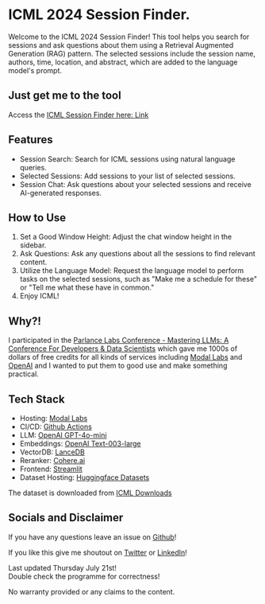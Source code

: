 # ICML 2024 Session Finder. 
Welcome to the ICML 2024 Session Finder! This tool helps you search for sessions and ask questions about them using a Retrieval Augmented Generation (RAG) pattern. The selected sessions include the session name, authors, time, location, and abstract, which are added to the language model's prompt.  

## Just get me to the tool
Access the [ICML Session Finder here: Link](https://lukasmosser--icml-finder-run.modal.run/)

## Features 
- Session Search: Search for ICML sessions using natural language queries.
- Selected Sessions: Add sessions to your list of selected sessions.
- Session Chat: Ask questions about your selected sessions and receive AI-generated responses.

## How to Use
1. Set a Good Window Height: Adjust the chat window height in the sidebar.
2. Ask Questions: Ask any questions about all the sessions to find relevant content.
3. Utilize the Language Model: Request the language model to perform tasks on the selected sessions, such as "Make me a schedule for these" or "Tell me what these have in common."
4. Enjoy ICML!

## Why?!
I participated in the [Parlance Labs Conference - Mastering LLMs: A Conference For Developers & Data Scientists](https://maven.com/parlance-labs/fine-tuning) which gave me 1000s of dollars of free credits for all kinds of services including [Modal Labs](https://modal.com/)  and [OpenAI](https://openai.com) and I wanted to put them to good use and make something practical.  

## Tech Stack

- Hosting: [Modal Labs](https://modal.com/)  
- CI/CD:  [Github Actions](https://github.com)
- LLM: [OpenAI GPT-4o-mini](https://openai.com/index/gpt-4o-mini-advancing-cost-efficient-intelligence/)
- Embeddings:  [OpenAI Text-003-large](https://openai.com/index/new-embedding-models-and-api-updates/)
- VectorDB: [LanceDB](https://lancedb.com/)
- Reranker: [Cohere.ai](https://cohere.ai)
- Frontend: [Streamlit](https://streamlit.com)
- Dataset Hosting: [Huggingface Datasets](https://huggingface.co/datasets/porestar/icml2024_embeddings)

The dataset is downloaded from [ICML Downloads](https://icml.cc/Downloads)

## Socials and Disclaimer
If you have any questions leave an issue on [Github](https://github.com/LukasMosser/icml2024_finder)!

If you like this give me shoutout on [Twitter](https://twitter.com/porestar) or [LinkedIn](https://www.linkedin.com/in/lukas-mosser/)!

Last updated Thursday July 21st!   
Double check the programme for correctness!

No warranty provided or any claims to the content. 